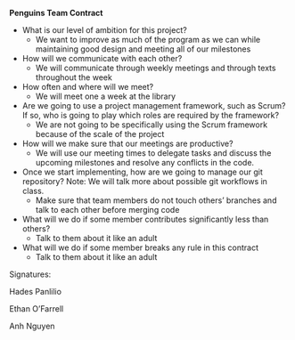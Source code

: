 **Penguins Team Contract**

- What is our level of ambition for this project?
  - We want to improve as much of the program as we can while maintaining good design and meeting all of our milestones
- How will we communicate with each other?
  - We will communicate through weekly meetings and through texts throughout the week
- How often and where will we meet?
  - We will meet one a week at the library
- Are we going to use a project management framework, such as Scrum? If so, who is going to play which roles are required by the framework?
  - We are not going to be specifically using the Scrum framework because of the scale of the project
- How will we make sure that our meetings are productive?
  - We will use our meeting times to delegate tasks and discuss the upcoming milestones and resolve any conflicts in the code.
- Once we start implementing, how are we going to manage our git repository? Note: We will talk more about possible git workflows in class.
  - Make sure that team members do not touch others’ branches and talk to each other before merging code
- What will we do if some member contributes significantly less than others?
  - Talk to them about it like an adult
- What will we do if some member breaks any rule in this contract
  - Talk to them about it like an adult

Signatures:

Hades Panlilio

Ethan O’Farrell

Anh Nguyen
